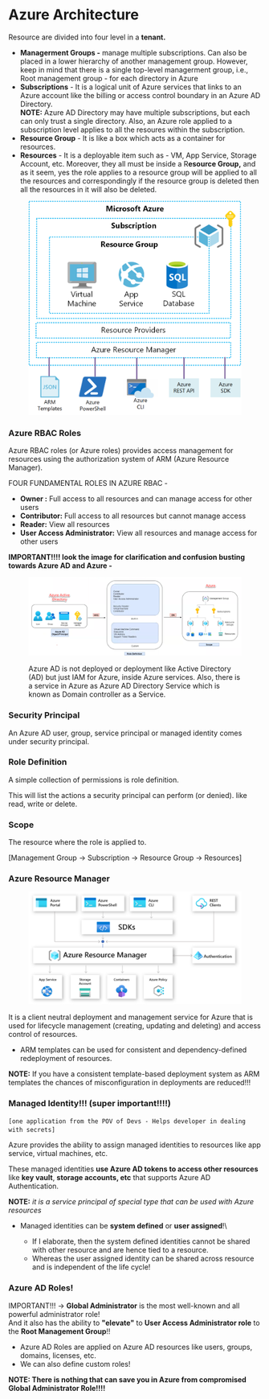 # Azure Architecture

Resource are divided into four level in a **tenant.**

* **Managerment Groups -** manage multiple subscriptions. Can also be placed in a lower hierarchy of another management group. However, keep in mind that there is a single top-level managerment group, i.e., Root management group - for each directory in Azure
* **Subscriptions** - It is a logical unit of Azure services that links to an Azure account like the billing or access control boundary in an Azure AD Directory.\
  **NOTE:** Azure AD Directory may have multiple subscriptions, but each can only trust a single directory. Also, an Azure role applied to a subscription level applies to all the resoures within the subscription.
* **Resource Group** - It is like a box which acts as a container for resources.&#x20;
* **Resources** - It is a deployable item such as - VM, App Service, Storage Account, etc. Moreover, they all must be inside a R**esource Group,** and as it seem, yes the role applies to a resource group will be applied to all the resources and correspondingly if the resource group is deleted then all the resources in it will also be deleted.

<figure><img src=".gitbook/assets/image (1).png" alt=""><figcaption></figcaption></figure>

### Azure RBAC Roles

Azure RBAC roles (or Azure roles) provides access management for resources using the authorization system of ARM (Azure Resource Manager).

FOUR FUNDAMENTAL ROLES IN AZURE RBAC -

* **Owner :**  Full access to all resources and can manage access for other users
* **Contributor:** Full access to all resources but cannot manage access
* **Reader:** View all resources
* **User Access Administrator:** View all resources and manage access for other users

**IMPORTANT!!!! look the image for clarification and confusion busting towards Azure AD and Azure -**

<figure><img src=".gitbook/assets/image.png" alt=""><figcaption><p>Azure AD is not deployed or deployment like Active Directory (AD) but just IAM for Azure, inside Azure services. Also, there is a service in Azure as Azure AD Directory Service which is known as Domain controller as a Service.</p></figcaption></figure>

### Security Principal

An Azure AD user, group, service principal or managed identity comes under security principal.

### Role Definition

A simple collection of permissions is role definition.

This will list the actions a security principal can perform (or denied). like read, write or delete.

### Scope

The resource where the role is applied to.

\[Management Group -> Subscription -> Resource Group -> Resources]

### Azure Resource Manager

<figure><img src=".gitbook/assets/image (2).png" alt=""><figcaption></figcaption></figure>

It is a client neutral deployment and management service for Azure that is used for lifecycle management (creating, updating and deleting) and access control of resources.

* ARM templates can be used for consistent and dependency-defined redeployment of resources.

**NOTE:** If you have a consistent template-based deployment system as ARM templates the chances of misconfiguration in deployments are reduced!!!

### Managed Identity!!! (super important!!!!)

`[one application from the POV of Devs - Helps developer in dealing with secrets]`

Azure provides the ability to assign managed identities to resources like app service, virtual machines, etc.

These managed identities **use Azure AD tokens to access other resources** like **key vault**, **storage accounts, etc** that supports Azure AD Authentication.

**NOTE:** _it is a service principal of special type that can be used with Azure resources_&#x20;

* Managed identities can be **system defined** or **user assigned**!\

  * If I elaborate, then the system defined identities cannot be shared with other resource and are hence tied to a resource.
  * Whereas the user assigned identity can be shared across resource and is independent of the life cycle!

### Azure AD Roles!

IMPORTANT!!! -> **Global Administrator** is the most well-known and all powerful administrator role!\
And it also has the ability to **"elevate"** to **User Access Administrator role** to the **Root Management Group**!!

* Azure AD Roles are applied on Azure AD resources like users, groups, domains, licenses, etc.
* We can also define custom roles!

**NOTE: There is nothing that can save you in Azure from compromised Global Administrator Role!!!!**
